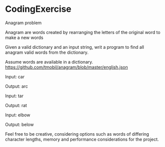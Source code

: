 # CodingExercise
Anagram problem

Anagram are words created by rearranging the letters of the original word to make a new words

 Given a valid dictionary and an input string, writ a program to find all anagram valid words from the dictionary. 

Assume words are available in a dictionary.
https://github.com/tmobil/anagram/blob/master/english.json

Input: car

Output: arc   


Input: tar

Output: rat   


Input: elbow

Output: below   


Feel free to be creative, considering options such as words of differing character lengths, memory and performance considerations for the project.      

